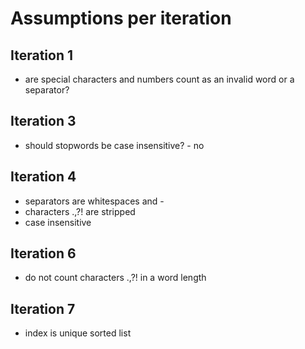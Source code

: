 # Assumptions per iteration

## Iteration 1
- are special characters and numbers count as an invalid word or a separator?

## Iteration 3
- should stopwords be case insensitive? - no

## Iteration 4
- separators are whitespaces and -
- characters .,?! are stripped
- case insensitive
 
## Iteration 6
- do not count characters .,?! in a word length

## Iteration 7
- index is unique sorted list